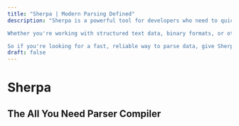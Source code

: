```yaml
---
title: "Sherpa | Modern Parsing Defined"
description: "Sherpa is a powerful tool for developers who need to quickly and easily parse complex data structures. With its intuitive syntax and robust features, Sherpa makes it easy to build custom parsers for a wide range of applications.

Whether you're working with structured text data, binary formats, or other types of data, Sherpa can help you parse it quickly and accurately. With support for a variety of parsing algorithms and a flexible grammar definition language, Sherpa lets you build parsers that are tailored to your specific needs.

So if you're looking for a fast, reliable way to parse data, give Sherpa a try. It's the parser compiler that can help you get the job done quickly and easily."
draft: false
---
```


# Sherpa

## The All You Need Parser Compiler


